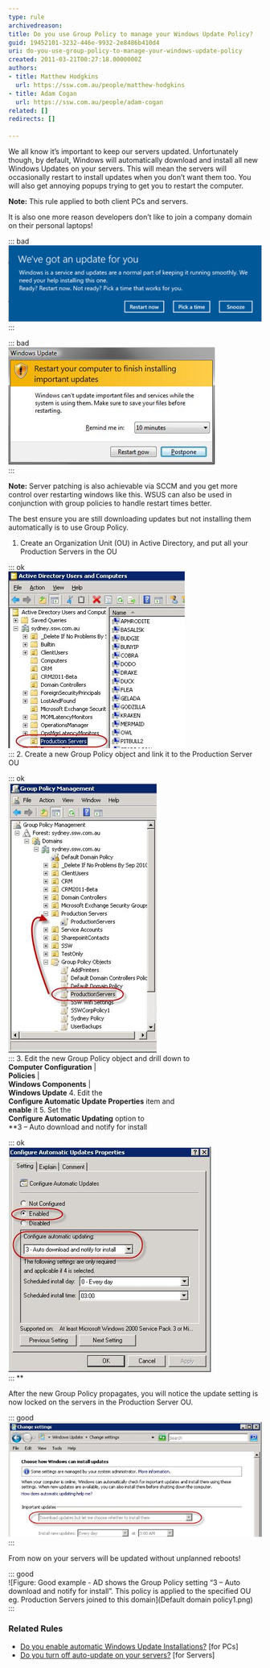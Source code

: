 ```yaml
---
type: rule
archivedreason: 
title: Do you use Group Policy to manage your Windows Update Policy?
guid: 19452101-3232-446e-9932-2e8486b410d4
uri: do-you-use-group-policy-to-manage-your-windows-update-policy
created: 2011-03-21T00:27:18.0000000Z
authors:
- title: Matthew Hodgkins
  url: https://ssw.com.au/people/matthew-hodgkins
- title: Adam Cogan
  url: https://ssw.com.au/people/adam-cogan
related: []
redirects: []

---
```


We all know it’s important to keep our servers updated. Unfortunately though, by default, Windows will automatically download and install all new Windows Updates on your servers. This will mean the servers will occasionally restart to install updates when you don’t want them too. You will also get annoying popups trying to get you to restart the computer. 

<!--endintro-->

**Note:** This rule applied to both client PCs and servers.




It is also one more reason developers don’t like to join a company domain on their personal laptops!




::: bad  
![Bad Example - Windows 10 shows a ‘Restart now’ – do not accidentally press it! Your production server and your users won't be happy!](Windows-Update-notification.png)  
:::


::: bad  
![Bad example – Remember this nasty one from Vista days?](updates-restart.jpg)  
:::

**Note:** Server patching is also achievable via SCCM and you get more control over restarting windows like this. WSUS can also be used in conjunction with group policies to handle restart times better.

The best ensure you are still downloading updates but not installing them automatically is to use Group Policy.

1. Create an Organization Unit (OU) in Active Directory, and put all your Production Servers in the OU


::: ok  
![Add all your Production Servers to the Production Server OU](updates-adou.jpg)  
:::
2. Create a new Group Policy object and link it to the Production Server OU


::: ok  
![Create a new Group Policy for your Production Servers](updates-gpo.jpg)  
:::
3. Edit the new Group Policy object and drill down to <br>       **Computer Configuration** | <br>       **Policies** | <br>       **Windows Components** | <br>       **Windows Update**
4. Edit the <br>       **Configure Automatic Update Properties** item and <br>       **enable** it
5. Set the <br>       **Configure Automatic Updating** option to <br>       **3 – Auto download and notify for install


::: ok  
![Edit Configure Automatic Updates Properties and enable 'Auto download and notify for install](updates-editgp.jpg)  
:::
**


After the new Group Policy propagates, you will notice the update setting is now locked on the servers in the Production Server OU.


::: good  
![The Group Policy locks the Windows Update setting](updates-updatesforced.jpg)  
:::



From now on your servers will be updated without unplanned reboots!


::: good  
![Figure: Good example - AD shows the Group Policy setting “3 – Auto download and notify for install”. This policy is applied to the specified OU eg. Production Servers joined to this domain](Default domain policy1.png)  
:::



###  Related Rules


* [Do you enable automatic Windows Update Installations?](/do-you-disable-automatic-windows-update-installations) [for PCs]
* [Do you turn off auto-update on your servers?](/do-you-turn-off-auto-update-on-your-servers) [for Servers]
